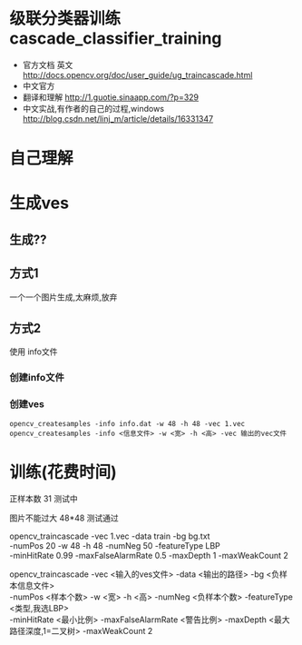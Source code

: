 # 级联分类器训练 cascade_classifier_training

* 官方文档 英文 http://docs.opencv.org/doc/user_guide/ug_traincascade.html
* 中文官方
* 翻译和理解 http://1.guotie.sinaapp.com/?p=329
* 中文实战,有作者的自己的过程,windows http://blog.csdn.net/linj_m/article/details/16331347

# 自己理解

# 生成ves

## 生成??

## 方式1

一个一个图片生成,太麻烦,放弃

## 方式2

使用 info文件

### 创建info文件

### 创建ves

    opencv_createsamples -info info.dat -w 48 -h 48 -vec 1.vec
    opencv_createsamples -info <信息文件> -w <宽> -h <高> -vec 输出的vec文件


# 训练(花费时间)
正样本数 31 测试中

图片不能过大 48*48 测试通过

opencv_traincascade -vec 1.vec -data train -bg bg.txt \
-numPos 20 -w 48 -h 48 -numNeg 50 -featureType LBP \
-minHitRate 0.99 -maxFalseAlarmRate 0.5 -maxDepth 1 -maxWeakCount 2

opencv_traincascade -vec <输入的ves文件> -data <输出的路径> -bg <负样本信息文件> \
-numPos <样本个数> -w <宽> -h <高> -numNeg <负样本个数> -featureType <类型,我选LBP> \
-minHitRate <最小比例> -maxFalseAlarmRate <警告比例> -maxDepth <最大路径深度,1=二叉树> -maxWeakCount 2
